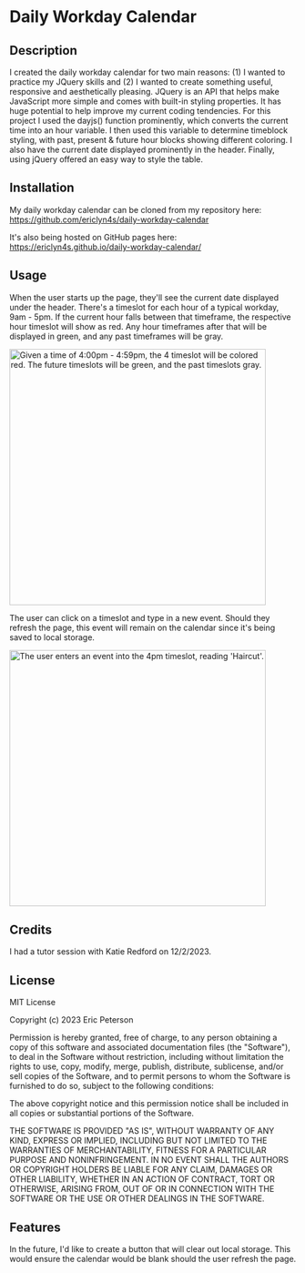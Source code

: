 # Daily Workday Calendar

## Description

I created the daily workday calendar for two main reasons: (1) I wanted to practice my JQuery skills and (2) I wanted to create something useful, responsive and aesthetically pleasing. JQuery is an API that helps make JavaScript more simple and comes with built-in styling properties. It has huge potential to help improve my current coding tendencies. For this project I used the dayjs() function prominently, which converts the current time into an hour variable. I then used this variable to determine timeblock styling, with past, present & future hour blocks showing different coloring. I also have the current date displayed prominently in the header. Finally, using jQuery offered an easy way to style the table. 

## Installation

My daily workday calendar can be cloned from my repository here:
https://github.com/ericlyn4s/daily-workday-calendar

It's also being hosted on GitHub pages here:
https://ericlyn4s.github.io/daily-workday-calendar/


## Usage

When the user starts up the page, they'll see the current date displayed under the header. There's a timeslot for each hour of a typical workday, 9am - 5pm. If the current hour falls between that timeframe, the respective hour timeslot will show as red. Any hour timeframes after that will be displayed in green, and any past timeframes will be gray. 

<image src="Assets/Images/timeslot-pic.png" alt="Given a time of 4:00pm - 4:59pm, the 4 timeslot will be colored red. The future timeslots will be green, and the past timeslots gray." width="450"/>

The user can click on a timeslot and type in a new event. Should they refresh the page, this event will remain on the calendar since it's being saved to local storage.

<image src="Assets/Images/event-entry-pic.png" alt="The user enters an event into the 4pm timeslot, reading 'Haircut'." width="450"/>

## Credits

I had a tutor session with Katie Redford on 12/2/2023.

## License

MIT License

Copyright (c) 2023 Eric Peterson

Permission is hereby granted, free of charge, to any person obtaining a copy
of this software and associated documentation files (the "Software"), to deal
in the Software without restriction, including without limitation the rights
to use, copy, modify, merge, publish, distribute, sublicense, and/or sell
copies of the Software, and to permit persons to whom the Software is
furnished to do so, subject to the following conditions:

The above copyright notice and this permission notice shall be included in all
copies or substantial portions of the Software.

THE SOFTWARE IS PROVIDED "AS IS", WITHOUT WARRANTY OF ANY KIND, EXPRESS OR
IMPLIED, INCLUDING BUT NOT LIMITED TO THE WARRANTIES OF MERCHANTABILITY,
FITNESS FOR A PARTICULAR PURPOSE AND NONINFRINGEMENT. IN NO EVENT SHALL THE
AUTHORS OR COPYRIGHT HOLDERS BE LIABLE FOR ANY CLAIM, DAMAGES OR OTHER
LIABILITY, WHETHER IN AN ACTION OF CONTRACT, TORT OR OTHERWISE, ARISING FROM,
OUT OF OR IN CONNECTION WITH THE SOFTWARE OR THE USE OR OTHER DEALINGS IN THE
SOFTWARE.

## Features

In the future, I'd like to create a button that will clear out local storage. This would ensure the calendar would be blank should the user refresh the page.

